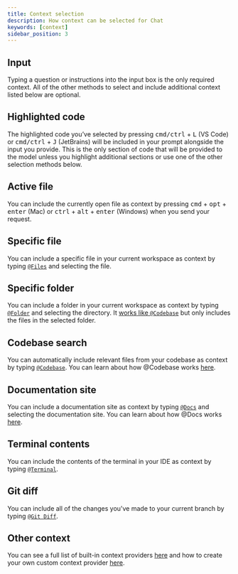 ```yaml
---
title: Context selection
description: How context can be selected for Chat
keywords: [context]
sidebar_position: 3
---
```


## Input

Typing a question or instructions into the input box is the only required context. All of the other methods to select and include additional context listed below are optional.

## Highlighted code

The highlighted code you’ve selected by pressing <kbd>cmd/ctrl</kbd> + <kbd>L</kbd> (VS Code) or <kbd>cmd/ctrl</kbd> + <kbd>J</kbd> (JetBrains) will be included in your prompt alongside the input you provide. This is the only section of code that will be provided to the model unless you highlight additional sections or use one of the other selection methods below.

## Active file

You can include the currently open file as context by pressing <kbd>cmd</kbd> + <kbd>opt</kbd> + <kbd>enter</kbd> (Mac) or <kbd>ctrl</kbd> + <kbd>alt</kbd> + <kbd>enter</kbd> (Windows) when you send your request.

## Specific file

You can include a specific file in your current workspace as context by typing [`@Files`](../customize/context-providers.md#file) and selecting the file.

## Specific folder

You can include a folder in your current workspace as context by typing [`@Folder`](../customize/context-providers.md#folder) and selecting the directory. It [works like `@Codebase`](../customize/deep-dives/codebase.md) but only includes the files in the selected folder.

## Codebase search

You can automatically include relevant files from your codebase as context by typing [`@Codebase`](../customize/context-providers.md#codebase). You can learn about how @Codebase works [here](../customize/deep-dives/codebase.md).

## Documentation site

You can include a documentation site as context by typing [`@Docs`](../customize/context-providers.md#docs) and selecting the documentation site. You can learn about how @Docs works [here](../customize/deep-dives/docs.md).

## Terminal contents

You can include the contents of the terminal in your IDE as context by typing [`@Terminal`](../customize/context-providers.md#terminal).

## Git diff

You can include all of the changes you've made to your current branch by typing [`@Git Diff`](../customize/context-providers.md#git-diff).

## Other context

You can see a full list of built-in context providers [here](../customize/context-providers.md) and how to create your own custom context provider [here](../customize/tutorials/build-your-own-context-provider.md).
